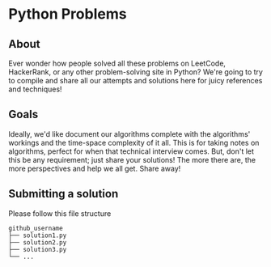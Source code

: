# Python Problems

## About
Ever wonder how people solved all these problems on LeetCode, HackerRank, or any other problem-solving site in Python? 
We're going to try to compile and share all our attempts and solutions here for juicy references and techniques!

## Goals
Ideally, we'd like document our algorithms complete with the algorithms' workings and the time-space complexity of it all.
This is for taking notes on algorithms, perfect for when that technical interview comes. But, don't let this be any
requirement; just share your solutions! The more there are, the more perspectives and help we all get. Share away!

## Submitting a solution
Please follow this file structure

```
github_username
├── solution1.py
├── solution2.py
├── solution3.py
└── ...
```